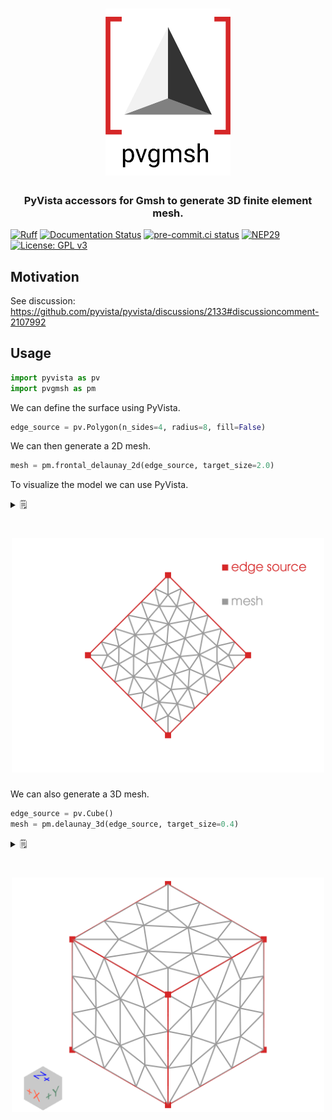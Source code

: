 <h1 align="center">
  <a href="https://github.com/pyvista/pvgmsh#--------">
    <img src="https://raw.githubusercontent.com/pyvista/pvgmsh/main/branding/logo/logomark/pvgmsh_logo_icon.svg"
         alt="PVGmsh"
         width="200"></a>
</h1>

<h3 align="center">
PyVista accessors for Gmsh to generate 3D finite element mesh.
</h3>

[![Ruff](https://img.shields.io/endpoint?url=https://raw.githubusercontent.com/astral-sh/ruff/main/assets/badge/v2.json)](https://github.com/astral-sh/ruff)
[![Documentation Status](https://readthedocs.org/projects/pvgmsh/badge/?version=latest)](https://pvgmsh.readthedocs.io/en/latest/?badge=latest)
[![pre-commit.ci status](https://results.pre-commit.ci/badge/github/pyvista/pvgmsh/main.svg)](https://results.pre-commit.ci/latest/github/pyvista/pvgmsh/main)
[![NEP29](https://raster.shields.io/badge/follows-NEP29-orange.png)](https://numpy.org/neps/nep-0029-deprecation_policy.html)
[![License: GPL v3](https://img.shields.io/badge/License-GPLv3-blue.svg)](https://www.gnu.org/licenses/gpl-3.0)

## Motivation

See discussion: https://github.com/pyvista/pyvista/discussions/2133#discussioncomment-2107992

## Usage

```python
import pyvista as pv
import pvgmsh as pm
```

We can define the surface using PyVista.

```python
edge_source = pv.Polygon(n_sides=4, radius=8, fill=False)
```

We can then generate a 2D mesh.

```python
mesh = pm.frontal_delaunay_2d(edge_source, target_size=2.0)
```

To visualize the model we can use PyVista.

<details>
<summary>🗒 </summary>

```python
plotter = pv.Plotter()
_ = plotter.add_mesh(
    mesh,
    show_edges=True,
    line_width=4,
    color="white",
    lighting=False,
    edge_color=[153, 153, 153],
)
_ = plotter.add_mesh(edge_source, show_edges=True, line_width=4, color=[214, 39, 40])
_ = plotter.add_points(
    edge_source.points, style="points", point_size=20, color=[214, 39, 40]
)
_ = plotter.add_legend(
    [[" edge source", [214, 39, 40]], [" mesh ", [153, 153, 153]]],
    bcolor="white",
    face="r",
    size=(0.3, 0.3),
)
plotter.show(cpos="xy")
```

</details>

<h1 align="center">
  <img src="https://github.com/pyvista/pvgmsh/raw/main/frontal_delaunay_2d_01.png" width="500">
</h1>

We can also generate a 3D mesh.

```python
edge_source = pv.Cube()
mesh = pm.delaunay_3d(edge_source, target_size=0.4)
```

<details>
<summary>🗒 </summary>

```python
plotter = pv.Plotter()
_ = plotter.add_mesh(
    mesh,
    show_edges=True,
    line_width=4,
    color="white",
    lighting=False,
    edge_color=[153, 153, 153],
)
_ = plotter.add_mesh(edge_source.extract_all_edges(), line_width=4, color=[214, 39, 40])
_ = plotter.add_points(
    edge_source.points, style="points", point_size=20, color=[214, 39, 40]
)
plotter.enable_parallel_projection()
_ = plotter.add_axes(
    box=True,
    box_args={
        "opacity": 0.5,
        "color_box": True,
        "x_face_color": "white",
        "y_face_color": "white",
        "z_face_color": "white",
    },
)
plotter.show()
```

</details>

<h1 align="center">
  <img src="https://github.com/pyvista/pvgmsh/raw/main/delaunay_3d_01.png" width="500">
</h1>
